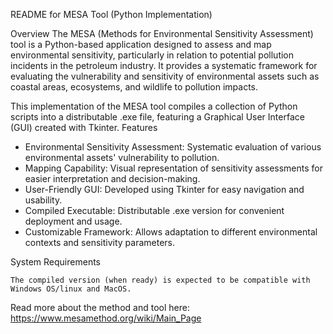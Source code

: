 README for MESA Tool (Python Implementation)

Overview
The MESA (Methods for Environmental Sensitivity Assessment) tool is a Python-based application designed to assess and map environmental sensitivity, particularly in relation to potential pollution incidents in the petroleum industry. It provides a systematic framework for evaluating the vulnerability and sensitivity of environmental assets such as coastal areas, ecosystems, and wildlife to pollution impacts.

This implementation of the MESA tool compiles a collection of Python scripts into a distributable .exe file, featuring a Graphical User Interface (GUI) created with Tkinter.
Features

* Environmental Sensitivity Assessment: Systematic evaluation of various environmental assets' vulnerability to pollution.
* Mapping Capability: Visual representation of sensitivity assessments for easier interpretation and decision-making.
* User-Friendly GUI: Developed using Tkinter for easy navigation and usability.
* Compiled Executable: Distributable .exe version for convenient deployment and usage.
* Customizable Framework: Allows adaptation to different environmental contexts and sensitivity parameters.

System Requirements

    The compiled version (when ready) is expected to be compatible with Windows OS/linux and MacOS.

Read more about the method and tool here: https://www.mesamethod.org/wiki/Main_Page
